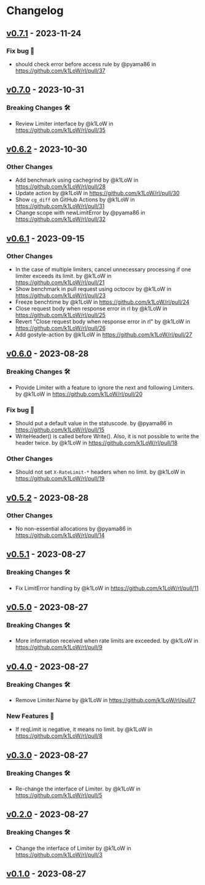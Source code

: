 # Changelog

## [v0.7.1](https://github.com/k1LoW/rl/compare/v0.7.0...v0.7.1) - 2023-11-24
### Fix bug 🐛
- should check error before access rule by @pyama86 in https://github.com/k1LoW/rl/pull/37

## [v0.7.0](https://github.com/k1LoW/rl/compare/v0.6.2...v0.7.0) - 2023-10-31
### Breaking Changes 🛠
- Review Limiter interface by @k1LoW in https://github.com/k1LoW/rl/pull/35

## [v0.6.2](https://github.com/k1LoW/rl/compare/v0.6.1...v0.6.2) - 2023-10-30
### Other Changes
- Add benchmark using cachegrind by @k1LoW in https://github.com/k1LoW/rl/pull/28
- Update action by @k1LoW in https://github.com/k1LoW/rl/pull/30
- Show `cg_diff` on GitHub Actions by @k1LoW in https://github.com/k1LoW/rl/pull/31
- Change scope with newLimitError by @pyama86 in https://github.com/k1LoW/rl/pull/32

## [v0.6.1](https://github.com/k1LoW/rl/compare/v0.6.0...v0.6.1) - 2023-09-15
### Other Changes
- In the case of multiple limiters, cancel unnecessary processing if one limiter exceeds its limit. by @k1LoW in https://github.com/k1LoW/rl/pull/21
- Show benchmark in pull request using octocov by @k1LoW in https://github.com/k1LoW/rl/pull/23
- Freeze benchtime by @k1LoW in https://github.com/k1LoW/rl/pull/24
- Close request body when response error in rl by @k1LoW in https://github.com/k1LoW/rl/pull/25
- Revert "Close request body when response error in rl" by @k1LoW in https://github.com/k1LoW/rl/pull/26
- Add gostyle-action by @k1LoW in https://github.com/k1LoW/rl/pull/27

## [v0.6.0](https://github.com/k1LoW/rl/compare/v0.5.2...v0.6.0) - 2023-08-28
### Breaking Changes 🛠
- Provide Limiter with a feature to ignore the next and following Limiters. by @k1LoW in https://github.com/k1LoW/rl/pull/20
### Fix bug 🐛
- Should put a default value in the statuscode. by @pyama86 in https://github.com/k1LoW/rl/pull/15
- WriteHeader() is called before Write(). Also, it is not possible to write the header twice. by @k1LoW in https://github.com/k1LoW/rl/pull/18
### Other Changes
- Should not set `X-RateLimit-*` headers when no limit. by @k1LoW in https://github.com/k1LoW/rl/pull/19

## [v0.5.2](https://github.com/k1LoW/rl/compare/v0.5.1...v0.5.2) - 2023-08-28
### Other Changes
- No non-essential allocations by @pyama86 in https://github.com/k1LoW/rl/pull/14

## [v0.5.1](https://github.com/k1LoW/rl/compare/v0.5.0...v0.5.1) - 2023-08-27
### Breaking Changes 🛠
- Fix LimitError handling by @k1LoW in https://github.com/k1LoW/rl/pull/11

## [v0.5.0](https://github.com/k1LoW/rl/compare/v0.4.0...v0.5.0) - 2023-08-27
### Breaking Changes 🛠
- More information received when rate limits are exceeded. by @k1LoW in https://github.com/k1LoW/rl/pull/9

## [v0.4.0](https://github.com/k1LoW/rl/compare/v0.3.0...v0.4.0) - 2023-08-27
### Breaking Changes 🛠
- Remove Limiter.Name by @k1LoW in https://github.com/k1LoW/rl/pull/7
### New Features 🎉
- If reqLimit is negative, it means no limit. by @k1LoW in https://github.com/k1LoW/rl/pull/8

## [v0.3.0](https://github.com/k1LoW/rl/compare/v0.2.0...v0.3.0) - 2023-08-27
### Breaking Changes 🛠
- Re-change the interface of Limiter. by @k1LoW in https://github.com/k1LoW/rl/pull/5

## [v0.2.0](https://github.com/k1LoW/rl/compare/v0.1.0...v0.2.0) - 2023-08-27
### Breaking Changes 🛠
- Change the interface of Limiter by @k1LoW in https://github.com/k1LoW/rl/pull/3

## [v0.1.0](https://github.com/k1LoW/rl/commits/v0.1.0) - 2023-08-27
